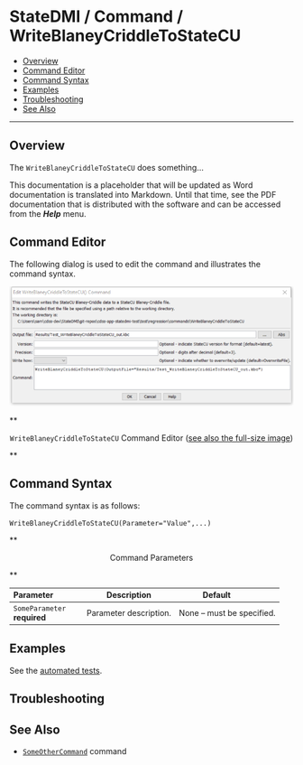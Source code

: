 # StateDMI / Command / WriteBlaneyCriddleToStateCU #

* [Overview](#overview)
* [Command Editor](#command-editor)
* [Command Syntax](#command-syntax)
* [Examples](#examples)
* [Troubleshooting](#troubleshooting)
* [See Also](#see-also)

-------------------------

## Overview ##

The `WriteBlaneyCriddleToStateCU` does something...

This documentation is a placeholder that will be updated as Word documentation is translated into Markdown.
Until that time, see the PDF documentation that is distributed with the software and can be accessed
from the ***Help*** menu.

## Command Editor ##

The following dialog is used to edit the command and illustrates the command syntax.

![WriteBlaneyCriddleToStateCU](WriteBlaneyCriddleToStateCU.png)

**<p style="text-align: center;">
`WriteBlaneyCriddleToStateCU` Command Editor (<a href="../WriteBlaneyCriddleToStateCU.png">see also the full-size image</a>)
</p>**

## Command Syntax ##

The command syntax is as follows:

```text
WriteBlaneyCriddleToStateCU(Parameter="Value",...)
```
**<p style="text-align: center;">
Command Parameters
</p>**

| **Parameter**&nbsp;&nbsp;&nbsp;&nbsp;&nbsp;&nbsp;&nbsp;&nbsp;&nbsp;&nbsp;&nbsp;&nbsp; | **Description** | **Default**&nbsp;&nbsp;&nbsp;&nbsp;&nbsp;&nbsp;&nbsp;&nbsp;&nbsp;&nbsp; |
| --------------|-----------------|----------------- |
|`SomeParameter`<br>**required**|Parameter description.|None – must be specified.|

## Examples ##

See the [automated tests](https://github.com/OpenWaterFoundation/cdss-app-statedmi-main/tree/master/test/regression/commands/WriteBlaneyCriddleToStateCU).

## Troubleshooting ##

## See Also ##

* [`SomeOtherCommand`](../SomeOtherCommand/SomeOtherCommand) command
